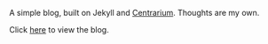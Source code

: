 A simple blog, built on Jekyll and
[Centrarium](https://github.com/vencentra/centrarium). Thoughts are my own.

Click [here](https://yubbit.github.io) to view the blog.

